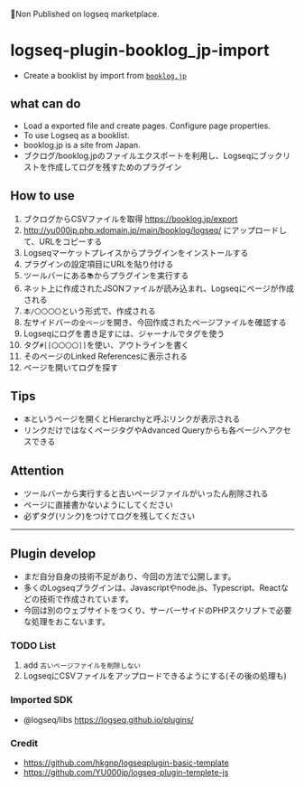🚩Non Published on logseq marketplace. 

# logseq-plugin-booklog_jp-import
 - Create a booklist by import from [`booklog.jp`](https://booklog.jp/)

## what can  do
- Load a exported file and create pages. Configure page properties.
- To use Logseq as a booklist.
- booklog.jp is a site from Japan.
- ブクログ/booklog.jpのファイルエクスポートを利用し、Logseqにブックリストを作成してログを残すためのプラグイン

## How to use
 1. ブクログからCSVファイルを取得 https://booklog.jp/export
 1. http://yu000jp.php.xdomain.jp/main/booklog/logseq/ にアップロードして、URLをコピーする
 1. Logseqマーケットプレイスからプラグインをインストールする
 1. プラグインの設定項目にURLを貼り付ける
 1. ツールバーにある`📚`からプラグインを実行する
 1. ネット上に作成されたJSONファイルが読み込まれ、Logseqにページが作成される
 1. `本/〇〇〇〇`という形式で、作成される
 1. 左サイドバーの`全ページ`を開き、今回作成されたページファイルを確認する
 1. Logseqにログを書き足すには、ジャーナルでタグを使う
 1. タグ`#[[〇〇〇〇]]`を使い、アウトラインを書く
 1. そのページのLinked Referencesに表示される
 1. ページを開いてログを探す
 
 ## Tips
 - `本`というページを開くとHierarchyと呼ぶリンクが表示される
 - リンクだけではなくページタグやAdvanced Queryからも各ページへアクセスできる
 
 ## Attention
 - ツールバーから実行すると古いページファイルがいったん削除される
 - ページに直接書かないようにしてください
 - 必ずタグ(リンク)をつけてログを残してください
 
 --- 
 
 ## Plugin develop
 - まだ自分自身の技術不足があり、今回の方法で公開します。
 - 多くのLogseqプラグインは、Javascriptやnode.js、Typescript、Reactなどの技術で作成されています。
 - 今回は別のウェブサイトをつくり、サーバーサイドのPHPスクリプトで必要な処理をおこないます。
 
 ### TODO List
 1. add `古いページファイルを削除しない`
 1. LogseqにCSVファイルをアップロードできるようにする(その後の処理も)


### Imported SDK
 - @logseq/libs https://logseq.github.io/plugins/

### Credit
 - https://github.com/hkgnp/logseqplugin-basic-template
 - https://github.com/YU000jp/logseq-plugin-templete-js
